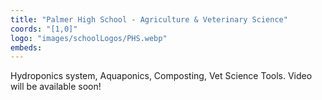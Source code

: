 ```yaml
---
title: "Palmer High School - Agriculture & Veterinary Science"
coords: "[1,0]"
logo: "images/schoolLogos/PHS.webp"
embeds: 
---
```


Hydroponics system, Aquaponics, Composting, Vet Science Tools.  Video will be available soon!
